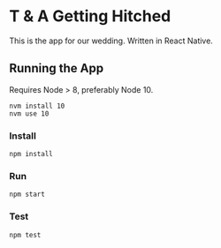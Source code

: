 # T & A Getting Hitched

This is the app for our wedding. Written in React Native.

## Running the App

Requires Node > 8, preferably Node 10.

```
nvm install 10
nvm use 10
```

### Install
```
npm install
```

### Run
```
npm start
```

### Test
```
npm test
```